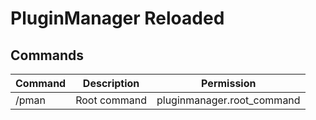 # PluginManager Reloaded

## Commands
| Command | Description | Permission |
| ---- | ---- | ---- |
| /pman | Root command | pluginmanager.root_command |